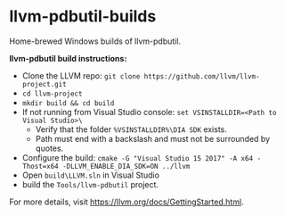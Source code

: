# llvm-pdbutil-builds
Home-brewed Windows builds of llvm-pdbutil.

**llvm-pdbutil build instructions:**

- Clone the LLVM repo: `git clone https://github.com/llvm/llvm-project.git`
- `cd llvm-project`
- `mkdir build && cd build`
- If not running from Visual Studio console: `set VSINSTALLDIR=<Path to Visual Studio>\`
   - Verify that the folder `%VSINSTALLDIR%\DIA SDK` exists.
   - Path must end with a backslash and must not be surrounded by quotes.
- Configure the build:
  `cmake -G "Visual Studio 15 2017" -A x64 -Thost=x64 -DLLVM_ENABLE_DIA_SDK=ON ../llvm`
- Open `build\LLVM.sln` in Visual Studio
- build the `Tools/llvm-pdbutil` project.

For more details, visit https://llvm.org/docs/GettingStarted.html.
